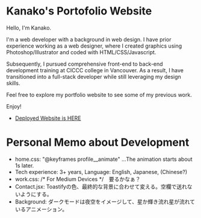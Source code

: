 # Kanako's Portofolio Website

Hello, I'm Kanako.

I'm a web developer with a background in web design. I have prior experience working as a web designer, where I created graphics using Photoshop/Illustrator and coded with HTML/CSS/Javascript.

Subsequently, I pursued comprehensive front-end to back-end development training at CICCC college in Vancouver. As a result, I have transitioned into a full-stack developer while still leveraging my design skills.

Feel free to explore my portfolio website to see some of my previous work. 

Enjoy!

- [Deployed Website is HERE](https://...)


# Personal Memo about Development

- home.css: "@keyframes profile__animate" ...The animation starts about 1s later.
- Tech experience: 3+ years, Language: English, Japanese, (Chinese?)
- work.css: /* For Medium Devices */　要るかなぁ？
- Contact.jsx: Toastifyの色、最終的な背景に合わせて変える。空欄で送れないようにする。
- Background: ダークモードは夜空をイメージして、星か輝き流れ星が流れているアニメーション。